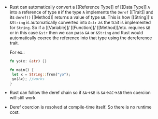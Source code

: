 - Rust can automatically convert a [[Reference Type]] of [[Data Type]] ``A`` into a reference of type ``B`` if the type ``A`` implements the ``Deref`` [[Trait]] and its ``deref()`` [[Method]] returns a value of type ``&B``. 
  This is how [[String]]'s ``&String`` is automatically converted into ``&str`` as the trait is implemented for ``String``.
  So if a [[Variable]]/ [[Function]]/ [[Method]]/etc. requires ``&B`` or in this case ``&str`` then we can pass ``&A`` or ``&String`` and Rust would automatically coerce the reference into that type using the dereference trait.
  
  For ex.:
  ```rust
  fn yo(x: &str) {}
  
  fn main() {
   let x = String::from("yo");
   yo(&x); //works
  }
  ```
- Rust can follow the deref chain so if ``&A``->``&B`` is ``&A``->``&C``->``&B`` then coercion will still work.
- Deref coercion is resolved at compile-time itself. So there is no runtime cost.